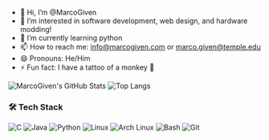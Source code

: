 - 👋 Hi, I’m @MarcoGiven
- 👀 I’m interested in software development, web design, and hardware modding!
- 🌱 I’m currently learning python
- 📫 How to reach me: info@marcogiven.com or marco.given@temple.edu
- 😄 Pronouns: He/Him
- ⚡ Fun fact: I have a tattoo of a monkey 🐒

![MarcoGiven's GitHub Stats](https://github-readme-stats.vercel.app/api?username=MarcoGiven&show_icons=true&theme=gruvbox)
![Top Langs](https://github-readme-stats.vercel.app/api/top-langs/?username=MarcoGiven&layout=compact&theme=gruvbox)

### 🛠️ Tech Stack
![C](https://img.shields.io/badge/C-00599C?style=for-the-badge&logo=c&logoColor=white)
![Java](https://img.shields.io/badge/Java-ED8B00?style=for-the-badge&logo=java&logoColor=white)
![Python](https://img.shields.io/badge/Python-3776AB?style=for-the-badge&logo=python&logoColor=white)
![Linux](https://img.shields.io/badge/Linux-FCC624?style=for-the-badge&logo=linux&logoColor=black)
![Arch Linux](https://img.shields.io/badge/Arch-1793D1?style=for-the-badge&logo=arch-linux&logoColor=white)
![Bash](https://img.shields.io/badge/Bash-4EAA25?style=for-the-badge&logo=gnu-bash&logoColor=white)
![Git](https://img.shields.io/badge/Git-F05032?style=for-the-badge&logo=git&logoColor=white)



<!---
MarcoGiven/MarcoGiven is a ✨ special ✨ repository because its `README.md` (this file) appears on your GitHub profile.
You can click the Preview link to take a look at your changes.
--->
